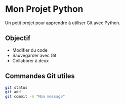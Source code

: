 # Mon Projet Python

Un petit projet pour apprendre à utiliser Git avec Python.

## Objectif

- Modifier du code
- Sauvegarder avec Git
- Collaborer à deux

## Commandes Git utiles

```bash
git status
git add .
git commit -m "Mon message"
